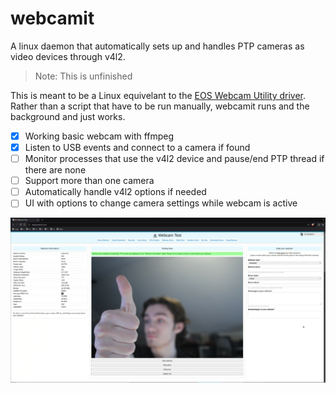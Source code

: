 # webcamit
A linux daemon that automatically sets up and handles PTP cameras as video devices through v4l2.

> Note: This is unfinished

This is meant to be a Linux equivelant to the [EOS Webcam Utility driver](https://en.canon-cna.com/cameras/eos-webcam-utility/).
Rather than a script that have to be run manually, webcamit runs and the background and just works.

- [x] Working basic webcam with ffmpeg
- [x] Listen to USB events and connect to a camera if found
- [ ] Monitor processes that use the v4l2 device and pause/end PTP thread if there are none
- [ ] Support more than one camera
- [ ] Automatically handle v4l2 options if needed
- [ ] UI with options to change camera settings while webcam is active

![screenshot](assets/screenshot.png)
